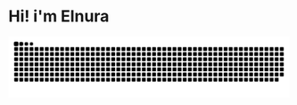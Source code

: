 # Hi! i'm Elnura 

![game](https://github.com/Platane/snk/raw/output/github-contribution-grid-snake.svg)


